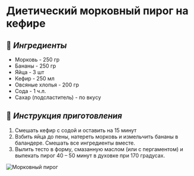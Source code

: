 # Диетический морковный пирог на кефире  

## 🛒 *Ингредиенты*  
- Морковь - 250 гр
- Бананы - 250 гр
- Яйца - 3 шт
- Кефир - 250 мл
- Овсяные хлопья - 200 гр
- Сода - 1 ч.л.
- Сахар (подсластитель) - по вкусу


## 🔪 *Инструкция приготовления*
1.	Смешать кефир с содой и оставить на 15 минут
2.	Взбить яйца до пены, натереть морковь и измельчить бананы в баландере. Смешать все ингредиенты вместе.
3.	Вылить тесто в форму, смазанную маслом (или с пергаментом) и выпекать пирог 40 – 50 минут в духовке при 170 градусах.

![Морковный пирог](https://xn----8sbehgcimb3cfabqj3b.xn--p1ai/upload/iblock/686/j3k2030on2goqst5y4vr20xzh1ir0qcb/5-_2_.jpeg)
